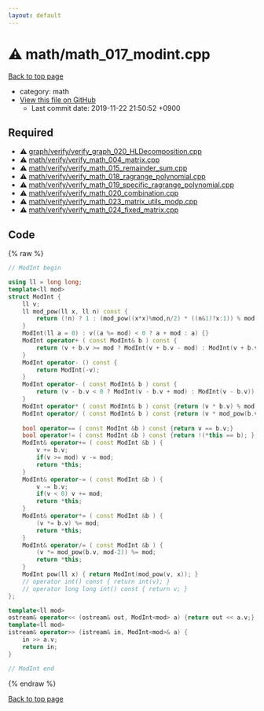 ```yaml
---
layout: default
---
```


<!-- mathjax config similar to math.stackexchange -->
<script type="text/javascript" async
  src="https://cdnjs.cloudflare.com/ajax/libs/mathjax/2.7.5/MathJax.js?config=TeX-MML-AM_CHTML">
</script>
<script type="text/x-mathjax-config">
  MathJax.Hub.Config({
    TeX: { equationNumbers: { autoNumber: "AMS" }},
    tex2jax: {
      inlineMath: [ ['$','$'] ],
      processEscapes: true
    },
    "HTML-CSS": { matchFontHeight: false },
    displayAlign: "left",
    displayIndent: "2em"
  });
</script>

<script type="text/javascript" src="https://cdnjs.cloudflare.com/ajax/libs/jquery/3.4.1/jquery.min.js"></script>
<script src="https://cdn.jsdelivr.net/npm/jquery-balloon-js@1.1.2/jquery.balloon.min.js" integrity="sha256-ZEYs9VrgAeNuPvs15E39OsyOJaIkXEEt10fzxJ20+2I=" crossorigin="anonymous"></script>
<script type="text/javascript" src="../../assets/js/copy-button.js"></script>
<link rel="stylesheet" href="../../assets/css/copy-button.css" />


# :warning: math/math_017_modint.cpp
<a href="../../index.html">Back to top page</a>

* category: math
* <a href="{{ site.github.repository_url }}/blob/master/math/math_017_modint.cpp">View this file on GitHub</a>
    - Last commit date: 2019-11-22 21:50:52 +0900




## Required
* :warning: <a href="../graph/verify/verify_graph_020_HLDecomposition.cpp.html">graph/verify/verify_graph_020_HLDecomposition.cpp</a>
* :warning: <a href="verify/verify_math_004_matrix.cpp.html">math/verify/verify_math_004_matrix.cpp</a>
* :warning: <a href="verify/verify_math_015_remainder_sum.cpp.html">math/verify/verify_math_015_remainder_sum.cpp</a>
* :warning: <a href="verify/verify_math_018_ragrange_polynomial.cpp.html">math/verify/verify_math_018_ragrange_polynomial.cpp</a>
* :warning: <a href="verify/verify_math_019_specific_ragrange_polynomial.cpp.html">math/verify/verify_math_019_specific_ragrange_polynomial.cpp</a>
* :warning: <a href="verify/verify_math_020_combination.cpp.html">math/verify/verify_math_020_combination.cpp</a>
* :warning: <a href="verify/verify_math_023_matrix_utils_modp.cpp.html">math/verify/verify_math_023_matrix_utils_modp.cpp</a>
* :warning: <a href="verify/verify_math_024_fixed_matrix.cpp.html">math/verify/verify_math_024_fixed_matrix.cpp</a>


## Code
{% raw %}
```cpp
// ModInt begin

using ll = long long;
template<ll mod>
struct ModInt {
    ll v;
    ll mod_pow(ll x, ll n) const {
        return (!n) ? 1 : (mod_pow((x*x)%mod,n/2) * ((n&1)?x:1)) % mod;
    }
    ModInt(ll a = 0) : v((a %= mod) < 0 ? a + mod : a) {}
    ModInt operator+ ( const ModInt& b ) const {
        return (v + b.v >= mod ? ModInt(v + b.v - mod) : ModInt(v + b.v));
    }
    ModInt operator- () const {
        return ModInt(-v);
    }
    ModInt operator- ( const ModInt& b ) const {
        return (v - b.v < 0 ? ModInt(v - b.v + mod) : ModInt(v - b.v));
    }
    ModInt operator* ( const ModInt& b ) const {return (v * b.v) % mod;}
    ModInt operator/ ( const ModInt& b ) const {return (v * mod_pow(b.v, mod-2)) % mod;}
    
    bool operator== ( const ModInt &b ) const {return v == b.v;}
    bool operator!= ( const ModInt &b ) const {return !(*this == b); }
    ModInt& operator+= ( const ModInt &b ) {
        v += b.v;
        if(v >= mod) v -= mod;
        return *this;
    }
    ModInt& operator-= ( const ModInt &b ) {
        v -= b.v;
        if(v < 0) v += mod;
        return *this;
    }
    ModInt& operator*= ( const ModInt &b ) {
        (v *= b.v) %= mod;
        return *this;
    }
    ModInt& operator/= ( const ModInt &b ) {
        (v *= mod_pow(b.v, mod-2)) %= mod;
        return *this;
    }
    ModInt pow(ll x) { return ModInt(mod_pow(v, x)); }
    // operator int() const { return int(v); }
    // operator long long int() const { return v; }
};

template<ll mod>
ostream& operator<< (ostream& out, ModInt<mod> a) {return out << a.v;}
template<ll mod>
istream& operator>> (istream& in, ModInt<mod>& a) {
    in >> a.v;
    return in;
}

// ModInt end

```
{% endraw %}

<a href="../../index.html">Back to top page</a>

